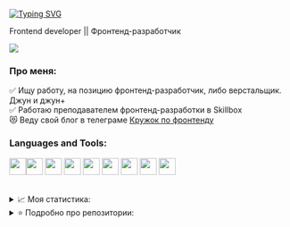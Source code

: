 



<a href="https://git.io/typing-svg"><img src="https://readme-typing-svg.demolab.com?font=Fira+Code&pause=1000&width=435&lines=Hey%2C+I'm+Nadya!%F0%9F%91%8B;Frontend+developer%F0%9F%98%BB" alt="Typing SVG" /></a>
 <p>Frontend developer || Фронтенд-разработчик &nbsp;&nbsp;&nbsp;</p>
<a href="https://t.me/mengmeiying">
  <img src="https://img.shields.io/badge/telegram-blue?logo=Telegram&logoColor=f5f5f5">
</a> 



<h3> Про меня: </h3>

:white_check_mark: Ищу работу, на позицию фронтенд-разработчик, либо верстальщик. Джун и джун+<br/>
:white_check_mark: Работаю преподавателем фронтенд-разработки в Skillbox <br/>
:heart_eyes_cat: Веду свой блог в телеграме <a href='https://t.me/mengmeiyingblog'>Кружок по фронтенду</a>



<h3> Languages and Tools: </h3>

<img src="https://cdn.jsdelivr.net/gh/devicons/devicon@latest/icons/bootstrap/bootstrap-original.svg" width='30' height='30'/><img src="https://cdn.jsdelivr.net/gh/devicons/devicon@latest/icons/css3/css3-original.svg" width='30' height='30'/>
<img src="https://cdn.jsdelivr.net/gh/devicons/devicon@latest/icons/gulp/gulp-plain.svg" width='30' height='30'/>
<img src="https://cdn.jsdelivr.net/gh/devicons/devicon@latest/icons/html5/html5-original.svg" width='30' height='30'/>
<img src="https://cdn.jsdelivr.net/gh/devicons/devicon@latest/icons/javascript/javascript-original.svg" width='30' height='30'/>
<img src="https://cdn.jsdelivr.net/gh/devicons/devicon@latest/icons/vuejs/vuejs-original.svg" width='30' height='30'/>
<img src="https://cdn.jsdelivr.net/gh/devicons/devicon@latest/icons/sass/sass-original.svg" width='30' height='30'/>
<img src="https://cdn.jsdelivr.net/gh/devicons/devicon@latest/icons/visualstudio/visualstudio-original.svg" width='30' height='30'/>
<img src="https://cdn.jsdelivr.net/gh/devicons/devicon@latest/icons/jquery/jquery-original.svg" width='30' height='30'/>



<br/>
<details>
<summary>📈 Моя статистика:</summary>

<img src="https://github-profile-summary-cards.vercel.app/api/cards/profile-details?username=mengmeiying&theme=nord_bright" height="137">
  <img src="https://github-profile-summary-cards.vercel.app/api/cards/repos-per-language?username=mengmeiying&theme=nord_bright" height="140">
  <img src="https://github-profile-summary-cards.vercel.app/api/cards/stats?username=mengmeiying&theme=nord_bright" height="140">

</details>
  <details>
  <summary>⭐ Подробно про репозитории:</summary>
  <ol>
    <li><a href='https://github.com/mengmeiying/pet-care'>Pet care.</a><br/>
    Тестовое задание. Сделано полностью по тз, пиксель пёрфект. Проект написан на Pug, стилизован с помощью SCSS, добавлен функционал с помощью js и сторонних библиотек, всё собрано с помощью Gulp.</li>  
    <li><a href='https://github.com/mengmeiying/pair-game'>Игра Мемо.</a><br/>
    Учебный проект. Функционал написан на Vanila Js. Суть игры в том, чтобы найти все пары чисел за минимальное количество времени.</li> 
    <li><a href='https://github.com/mengmeiying/Createx'>Createx.</a><br/>
    Учебный проект. Сделано полностью по тз, пиксель пёрфект. Проект написан на Pug, стилизован с помощью SCSS, добавлен функционал с помощью js и сторонних библиотек, всё собрано с помощью Gulp. Вёрстка адаптивная, резиновая, разметка валидная и семантическая, классы и файловая структура написаны по бэм-методологии.</li>  
  </ol>

  </details>
  







<!--

Here are some ideas to get you started:

- 🔭 I’m currently working on ...
- 🌱 I’m currently learning ...
- 👯 I’m looking to collaborate on ...
- 🤔 I’m looking for help with ...
- 💬 Ask me about ...
- 📫 How to reach me: ...
- 😄 Pronouns: ...
- ⚡ Fun fact: ...
-->

<!-- [![codewars](https://www.codewars.com/users/mengmeiying/badges/large)](https://www.codewars.com/users/mengmeiying) -->
